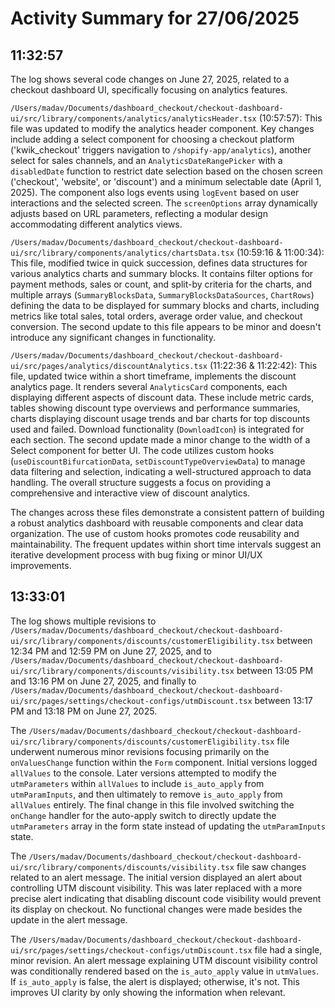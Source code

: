 # Activity Summary for 27/06/2025

## 11:32:57
The log shows several code changes on June 27, 2025, related to a checkout dashboard UI, specifically focusing on analytics features.

`/Users/madav/Documents/dashboard_checkout/checkout-dashboard-ui/src/library/components/analytics/analyticsHeader.tsx` (10:57:57): This file was updated to modify the analytics header component.  Key changes include adding a select component for choosing a checkout platform ('kwik_checkout' triggers navigation to `/shopify-app/analytics`), another select for sales channels, and an `AnalyticsDateRangePicker` with a `disabledDate` function to restrict date selection based on the chosen screen ('checkout', 'website', or 'discount') and a minimum selectable date (April 1, 2025).  The component also logs events using `logEvent` based on user interactions and the selected screen.  The `screenOptions` array dynamically adjusts based on URL parameters, reflecting a modular design accommodating different analytics views.


`/Users/madav/Documents/dashboard_checkout/checkout-dashboard-ui/src/library/components/analytics/chartsData.tsx` (10:59:16 & 11:00:34): This file, modified twice in quick succession, defines data structures for various analytics charts and summary blocks.  It contains filter options for payment methods, sales or count, and split-by criteria for the charts, and multiple arrays (`SummaryBlocksData`, `SummaryBlocksDataSources`, `ChartRows`) defining the data to be displayed for summary blocks and charts, including  metrics like total sales, total orders, average order value, and checkout conversion. The second update to this file appears to be minor and doesn't introduce any significant changes in functionality.


`/Users/madav/Documents/dashboard_checkout/checkout-dashboard-ui/src/pages/analytics/discountAnalytics.tsx` (11:22:36 & 11:22:42): This file, updated twice within a short timeframe, implements the discount analytics page. It renders several `AnalyticsCard` components, each displaying different aspects of discount data.  These include metric cards, tables showing discount type overviews and performance summaries, charts displaying discount usage trends and bar charts for top discounts used and failed.  Download functionality (`DownloadIcon`) is integrated for each section. The second update made a minor change to the width of a Select component for better UI.  The code utilizes custom hooks (`useDiscountBifurcationData`, `setDiscountTypeOverviewData`) to manage data filtering and selection, indicating a well-structured approach to data handling.  The overall structure suggests a focus on providing a comprehensive and interactive view of discount analytics.

The changes across these files demonstrate a consistent pattern of building a robust analytics dashboard with reusable components and clear data organization. The use of custom hooks promotes code reusability and maintainability.  The frequent updates within short time intervals suggest an iterative development process with bug fixing or minor UI/UX improvements.


## 13:33:01
The log shows multiple revisions to `/Users/madav/Documents/dashboard_checkout/checkout-dashboard-ui/src/library/components/discounts/customerEligibility.tsx`  between 12:34 PM and 12:59 PM on June 27, 2025, and to `/Users/madav/Documents/dashboard_checkout/checkout-dashboard-ui/src/library/components/discounts/visibility.tsx` between 13:05 PM and 13:16 PM on June 27, 2025, and finally to `/Users/madav/Documents/dashboard_checkout/checkout-dashboard-ui/src/pages/settings/checkout-configs/utmDiscount.tsx` between 13:17 PM and 13:18 PM on June 27, 2025.


The `/Users/madav/Documents/dashboard_checkout/checkout-dashboard-ui/src/library/components/discounts/customerEligibility.tsx` file underwent numerous minor revisions focusing primarily on the `onValuesChange` function within the `Form` component.  Initial versions logged `allValues` to the console. Later versions attempted to modify the `utmParameters` within `allValues` to include `is_auto_apply` from `utmParamInputs`, and then ultimately to remove `is_auto_apply` from `allValues` entirely.  The final change in this file involved switching the `onChange` handler for the auto-apply switch to directly update the `utmParameters` array in the form state instead of updating the `utmParamInputs` state.

The `/Users/madav/Documents/dashboard_checkout/checkout-dashboard-ui/src/library/components/discounts/visibility.tsx` file saw changes related to an alert message. The initial version displayed an alert about controlling UTM discount visibility. This was later replaced with a more precise alert indicating that disabling discount code visibility would prevent its display on checkout.  No functional changes were made besides the update in the alert message.


The `/Users/madav/Documents/dashboard_checkout/checkout-dashboard-ui/src/pages/settings/checkout-configs/utmDiscount.tsx` file had a single, minor revision. An alert message explaining UTM discount visibility control was conditionally rendered based on the `is_auto_apply` value in `utmValues`.  If `is_auto_apply` is false, the alert is displayed; otherwise, it's not.  This improves UI clarity by only showing the information when relevant.
